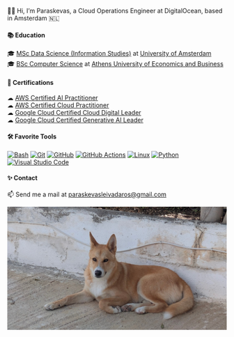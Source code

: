 🙋‍♂️ Hi, I’m Paraskevas, a Cloud Operations Engineer at DigitalOcean, based in Amsterdam 🇳🇱

#### 📚 Education
🎓 [MSc Data Science (Information Studies)](https://uva.nl/shared-content/programmas/en/masters/information-studies-data-science/data-science.html) at [University of Amsterdam](https://uva.nl/en)  
🎓 [BSc Computer Science](https://dept.aueb.gr/en/cs) at [Athens University of Economics and Business](https://aueb.gr/en)

#### 📜 Certifications
☁ [AWS Certified AI Practitioner](https://credly.com/badges/c67cb517-dddb-4069-8b71-b4be0574b59b)  
☁ [AWS Certified Cloud Practitioner](https://credly.com/badges/d5a0b31b-c9ba-4d65-a709-042c93862b5f)  
☁ [Google Cloud Certified Cloud Digital Leader](https://credly.com/badges/acea46d5-e52f-4264-a049-cbda5e89f66c)  
☁ [Google Cloud Certified Generative AI Leader](https://credly.com/badges/e6117947-0c97-4b35-b16b-cfa746b2935e)

#### 🛠️ Favorite Tools
[![Bash](https://skillicons.dev/icons?i=bash)](https://gnu.org/software/bash)
[![Git](https://skillicons.dev/icons?i=git)](https://git-scm.com)
[![GitHub](https://skillicons.dev/icons?i=github)](https://github.com)
[![GitHub Actions](https://skillicons.dev/icons?i=githubactions)](https://github.com/features/actions)
[![Linux](https://skillicons.dev/icons?i=linux)](https://linux.org)
[![Python](https://skillicons.dev/icons?i=py)](https://python.org)
[![Visual Studio Code](https://skillicons.dev/icons?i=vscode)](https://code.visualstudio.com)
<!--[![Adobe XD](https://skillicons.dev/icons?i=xd)](https://adobe.com/products/xd.html)-->
<!--[![Ansible](https://skillicons.dev/icons?i=ansible)](https://ansible.com)-->
<!--[![AWS](https://skillicons.dev/icons?i=aws)](https://aws.amazon.com)-->
<!--[![Azure](https://skillicons.dev/icons?i=azure)](https://azure.microsoft.com)-->
<!--[![Bootstrap](https://skillicons.dev/icons?i=bootstrap)](https://getbootstrap.com)-->
<!--[![Cloudflare](https://skillicons.dev/icons?i=cloudflare)](https://cloudflare.com)-->
<!--[![CSS](https://skillicons.dev/icons?i=css)](https://developer.mozilla.org/en-US/docs/Web/CSS)-->
<!--[![Docker](https://skillicons.dev/icons?i=docker)](https://docker.com)-->
<!--[![Elasticsearch](https://skillicons.dev/icons?i=elasticsearch)](https://www.elastic.co/elasticsearch)-->
<!--[![Figma](https://skillicons.dev/icons?i=figma)](https://figma.com)-->
<!--[![GCP](https://skillicons.dev/icons?i=gcp)](https://cloud.google.com)-->
<!--[![GitLab](https://skillicons.dev/icons?i=gitlab)](https://about.gitlab.com)-->
<!--[![Grafana](https://skillicons.dev/icons?i=grafana)](https://grafana.com)-->
<!--[![HTML](https://skillicons.dev/icons?i=html)](https://developer.mozilla.org/en-US/docs/Web/HTML)-->
<!--[![IntelliJ IDEA](https://skillicons.dev/icons?i=idea)](https://jetbrains.com/idea)-->
<!--[![Java](https://skillicons.dev/icons?i=java)](https://oracle.com/java)-->
<!--[![JavaScript](https://skillicons.dev/icons?i=js)](https://developer.mozilla.org/en-US/docs/Web/JavaScript)-->
<!--[![Kubernetes](https://skillicons.dev/icons?i=kubernetes)](https://kubernetes.io)-->
<!--[![LaTeX](https://skillicons.dev/icons?i=latex)](https://latex-project.org)-->
<!--[![Markdown](https://skillicons.dev/icons?i=md)](https://daringfireball.net/projects/markdown)-->
<!--[![MongoDB](https://skillicons.dev/icons?i=mongodb)](https://mongodb.com)-->
<!--[![MySQL](https://skillicons.dev/icons?i=mysql)](https://mysql.com)-->
<!--[![Postman](https://skillicons.dev/icons?i=postman)](https://postman.com)-->
<!--[![Prometheus](https://skillicons.dev/icons?i=prometheus)](https://prometheus.io)-->
<!--[![PyTorch](https://skillicons.dev/icons?i=pytorch)](https://pytorch.org)-->
<!--[![RabbitMQ](https://skillicons.dev/icons?i=rabbitmq)](https://rabbitmq.com)-->
<!--[![React](https://skillicons.dev/icons?i=react)](https://react.dev)-->
<!--[![Red Hat](https://skillicons.dev/icons?i=redhat)](https://redhat.com)-->
<!--[![Redis](https://skillicons.dev/icons?i=redis)](https://redis.io)-->
<!--[![Regex](https://skillicons.dev/icons?i=regex)](https://regular-expressions.info)-->
<!--[![Spring](https://skillicons.dev/icons?i=spring)](https://spring.io)-->
<!--[![scikit-learn](https://skillicons.dev/icons?i=sklearn)](https://scikit-learn.org)-->
<!--[![Vercel](https://skillicons.dev/icons?i=vercel)](https://vercel.com)-->
<!--[![Vim](https://skillicons.dev/icons?i=vim)](https://vim.org)-->
<!--[![WordPress](https://skillicons.dev/icons?i=wordpress)](https://wordpress.org)-->
<!--https://github.com/tandpfun/skill-icons-->

<!--
#### 🐙 GitHub Analytics
<img style="width:100%; height:auto;" src="https://streak-stats.demolab.com?user=paraskevasleivadaros&theme=youtube-dark&hide_border=true&border_radius=0&card_width=800">
<img src="https://myreadme.vercel.app/api/embed/paraskevasleivadaros?panels=userstatistics,toprepositories,toplanguages,commitgraph" alt="reimaginedreadme"/>
<a href="https://github.com/anuraghazra/github-readme-stats">
  <img height="180em" src="https://github-readme-stats-eight-theta.vercel.app/api?username=paraskevasleivadaros&show_icons=true&theme=dark&include_all_commits=true&count_private=true"/>
  <img height="180em" src="https://github-readme-stats-eight-theta.vercel.app/api/top-langs/?username=paraskevasleivadaros&layout=compact&langs_count=8&theme=dark"/>
</a>
<img src="https://komarev.com/ghpvc/?username=paraskevasleivadaros&style=for-the-badge&color=orange" alt=""/>
-->

#### ✨ Contact
📫 Send me a mail at [paraskevasleivadaros@gmail.com](mailto:paraskevasleivadaros@gmail.com)  

![bella](img/bella.png)
